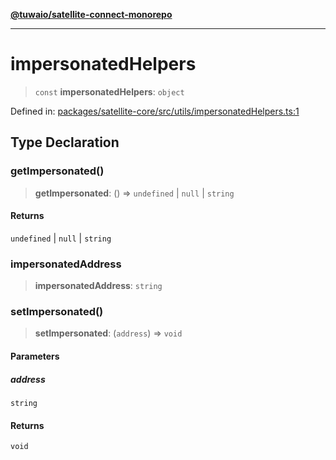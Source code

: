 [**@tuwaio/satellite-connect-monorepo**](../../../README.md)

***

# impersonatedHelpers

> `const` **impersonatedHelpers**: `object`

Defined in: [packages/satellite-core/src/utils/impersonatedHelpers.ts:1](https://github.com/TuwaIO/satellite-connect/blob/46085d28e0b4ff146f6da7e03a614830032927cd/packages/satellite-core/src/utils/impersonatedHelpers.ts#L1)

## Type Declaration

### getImpersonated()

> **getImpersonated**: () => `undefined` \| `null` \| `string`

#### Returns

`undefined` \| `null` \| `string`

### impersonatedAddress

> **impersonatedAddress**: `string`

### setImpersonated()

> **setImpersonated**: (`address`) => `void`

#### Parameters

##### address

`string`

#### Returns

`void`
